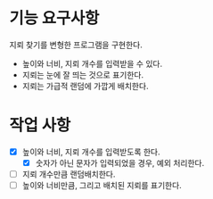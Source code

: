 # 기능 요구사항
지뢰 찾기를 변형한 프로그램을 구현한다.

- 높이와 너비, 지뢰 개수를 입력받을 수 있다.
- 지뢰는 눈에 잘 띄는 것으로 표기한다.
- 지뢰는 가급적 랜덤에 가깝게 배치한다.


# 작업 사항
- [x] 높이와 너비, 지뢰 개수를 입력받도록 한다.
  - [x] 숫자가 아닌 문자가 입력되었을 경우, 예외 처리한다.
- [ ] 지뢰 개수만큼 랜덤배치한다.
- [ ] 높이와 너비만큼, 그리고 배치된 지뢰를 표기한다.
